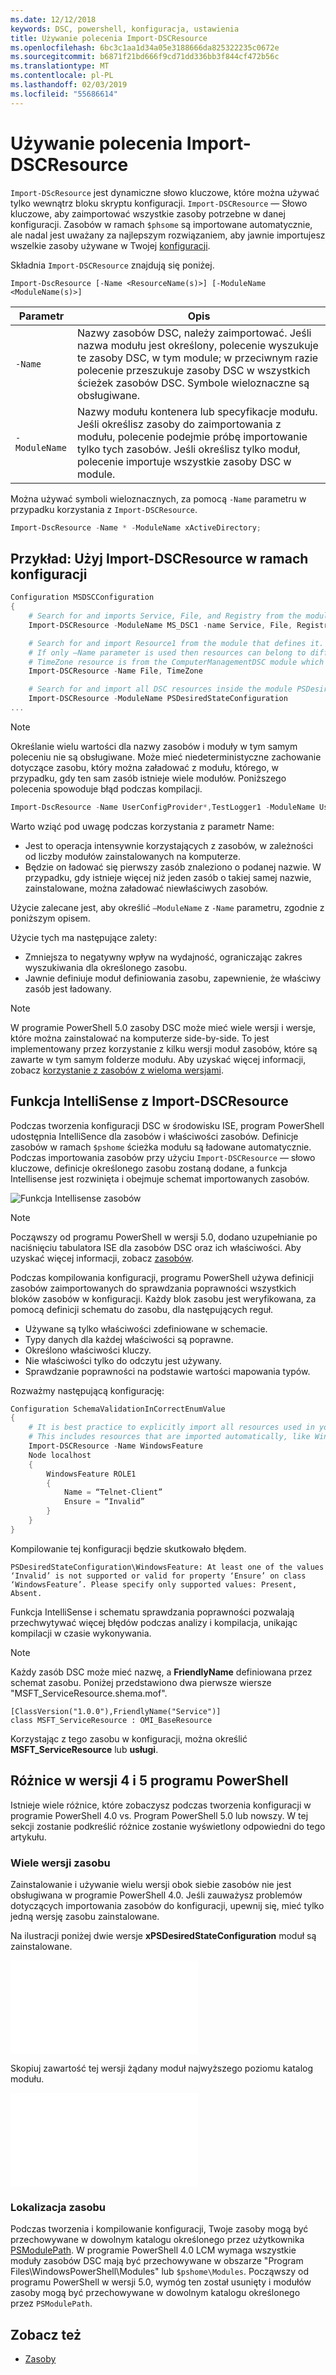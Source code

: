 ```yaml
---
ms.date: 12/12/2018
keywords: DSC, powershell, konfiguracja, ustawienia
title: Używanie polecenia Import-DSCResource
ms.openlocfilehash: 6bc3c1aa1d34a05e3188666da825322235c0672e
ms.sourcegitcommit: b6871f21bd666f9cd71dd336bb3f844cf472b56c
ms.translationtype: MT
ms.contentlocale: pl-PL
ms.lasthandoff: 02/03/2019
ms.locfileid: "55686614"
---
```

# <a name="using-import-dscresource"></a>Używanie polecenia Import-DSCResource

`Import-DScResource` jest dynamiczne słowo kluczowe, które można używać tylko wewnątrz bloku skryptu konfiguracji. `Import-DSCResource` — Słowo kluczowe, aby zaimportować wszystkie zasoby potrzebne w danej konfiguracji. Zasobów w ramach `$phsome` są importowane automatycznie, ale nadal jest uważany za najlepszym rozwiązaniem, aby jawnie importujesz wszelkie zasoby używane w Twojej [konfiguracji](Configurations.md).

Składnia `Import-DSCResource` znajdują się poniżej.

```syntax
Import-DscResource [-Name <ResourceName(s)>] [-ModuleName <ModuleName(s)>]
```

|Parametr  |Opis  |
|---------|---------|
|`-Name`|Nazwy zasobów DSC, należy zaimportować. Jeśli nazwa modułu jest określony, polecenie wyszukuje te zasoby DSC, w tym module; w przeciwnym razie polecenie przeszukuje zasoby DSC w wszystkich ścieżek zasobów DSC. Symbole wieloznaczne są obsługiwane.|
|`-ModuleName`|Nazwy modułu kontenera lub specyfikacje modułu.  Jeśli określisz zasoby do zaimportowania z modułu, polecenie podejmie próbę importowanie tylko tych zasobów. Jeśli określisz tylko moduł, polecenie importuje wszystkie zasoby DSC w module.|

Można używać symboli wieloznacznych, za pomocą `-Name` parametru w przypadku korzystania z `Import-DSCResource`.

```powershell
Import-DscResource -Name * -ModuleName xActiveDirectory;
```

## <a name="example-use-import-dscresource-within-a-configuration"></a>Przykład: Użyj Import-DSCResource w ramach konfiguracji

```powershell
Configuration MSDSCConfiguration
{
    # Search for and imports Service, File, and Registry from the module PSDesiredStateConfiguration.
    Import-DSCResource -ModuleName MS_DSC1 -name Service, File, Registry

    # Search for and import Resource1 from the module that defines it.
    # If only –Name parameter is used then resources can belong to different PowerShell modules as well.
    # TimeZone resource is from the ComputerManagementDSC module which is not installed by default.
    Import-DSCResource -Name File, TimeZone

    # Search for and import all DSC resources inside the module PSDesiredStateConfiguration.
    Import-DSCResource -ModuleName PSDesiredStateConfiguration
...
```

> [!NOTE]
> Określanie wielu wartości dla nazwy zasobów i moduły w tym samym poleceniu nie są obsługiwane. Może mieć niedeterministyczne zachowanie dotyczące zasobu, który można załadować z modułu, którego, w przypadku, gdy ten sam zasób istnieje wiele modułów. Poniższego polecenia spowoduje błąd podczas kompilacji.
>
> ```powershell
> Import-DscResource -Name UserConfigProvider*,TestLogger1 -ModuleName UserConfigProv,PsModuleForTestLogger
> ```

Warto wziąć pod uwagę podczas korzystania z parametr Name:

- Jest to operacja intensywnie korzystających z zasobów, w zależności od liczby modułów zainstalowanych na komputerze.
- Będzie on ładować się pierwszy zasób znaleziono o podanej nazwie. W przypadku, gdy istnieje więcej niż jeden zasób o takiej samej nazwie, zainstalowane, można załadować niewłaściwych zasobów.

Użycie zalecane jest, aby określić `–ModuleName` z `-Name` parametru, zgodnie z poniższym opisem.

Użycie tych ma następujące zalety:

- Zmniejsza to negatywny wpływ na wydajność, ograniczając zakres wyszukiwania dla określonego zasobu.
- Jawnie definiuje moduł definiowania zasobu, zapewnienie, że właściwy zasób jest ładowany.

> [!NOTE]
> W programie PowerShell 5.0 zasoby DSC może mieć wiele wersji i wersje, które można zainstalować na komputerze side-by-side. To jest implementowany przez korzystanie z kilku wersji moduł zasobów, które są zawarte w tym samym folderze modułu.
> Aby uzyskać więcej informacji, zobacz [korzystanie z zasobów z wieloma wersjami](sxsresource.md).

## <a name="intellisense-with-import-dscresource"></a>Funkcja IntelliSense z Import-DSCResource

Podczas tworzenia konfiguracji DSC w środowisku ISE, program PowerShell udostępnia IntelliSence dla zasobów i właściwości zasobów. Definicje zasobów w ramach `$pshome` ścieżka modułu są ładowane automatycznie. Podczas importowania zasobów przy użyciu `Import-DSCResource` — słowo kluczowe, definicje określonego zasobu zostaną dodane, a funkcja Intellisense jest rozwinięta i obejmuje schemat importowanych zasobów.

![Funkcja Intellisense zasobów](/media/resource-intellisense.png)

> [!NOTE]
> Począwszy od programu PowerShell w wersji 5.0, dodano uzupełnianie po naciśnięciu tabulatora ISE dla zasobów DSC oraz ich właściwości. Aby uzyskać więcej informacji, zobacz [zasobów](../resources/resources.md).

Podczas kompilowania konfiguracji, programu PowerShell używa definicji zasobów zaimportowanych do sprawdzania poprawności wszystkich bloków zasobów w konfiguracji.
Każdy blok zasobu jest weryfikowana, za pomocą definicji schematu do zasobu, dla następujących reguł.

- Używane są tylko właściwości zdefiniowane w schemacie.
- Typy danych dla każdej właściwości są poprawne.
- Określono właściwości kluczy.
- Nie właściwości tylko do odczytu jest używany.
- Sprawdzanie poprawności na podstawie wartości mapowania typów.

Rozważmy następującą konfigurację:

```powershell
Configuration SchemaValidationInCorrectEnumValue
{
    # It is best practice to explicitly import all resources used in your Configuration.
    # This includes resources that are imported automatically, like WindowsFeature.
    Import-DSCResource -Name WindowsFeature
    Node localhost
    {
        WindowsFeature ROLE1
        {
            Name = “Telnet-Client”
            Ensure = “Invalid”
        }
    }
}
```

Kompilowanie tej konfiguracji będzie skutkowało błędem.

```output
PSDesiredStateConfiguration\WindowsFeature: At least one of the values ‘Invalid’ is not supported or valid for property ‘Ensure’ on class ‘WindowsFeature’. Please specify only supported values: Present, Absent.
```

Funkcja IntelliSense i schematu sprawdzania poprawności pozwalają przechwytywać więcej błędów podczas analizy i kompilacja, unikając kompilacji w czasie wykonywania.

> [!NOTE]
> Każdy zasób DSC może mieć nazwę, a **FriendlyName** definiowana przez schemat zasobu. Poniżej przedstawiono dwa pierwsze wiersze "MSFT_ServiceResource.shema.mof".
> ```syntax
> [ClassVersion("1.0.0"),FriendlyName("Service")]
> class MSFT_ServiceResource : OMI_BaseResource
> ```
> Korzystając z tego zasobu w konfiguracji, można określić **MSFT_ServiceResource** lub **usługi**.

## <a name="powershell-v4-and-v5-differences"></a>Różnice w wersji 4 i 5 programu PowerShell

Istnieje wiele różnice, które zobaczysz podczas tworzenia konfiguracji w programie PowerShell 4.0 vs. Program PowerShell 5.0 lub nowszy. W tej sekcji zostanie podkreślić różnice zostanie wyświetlony odpowiedni do tego artykułu.

### <a name="multiple-resource-versions"></a>Wiele wersji zasobu

Zainstalowanie i używanie wielu wersji obok siebie zasobów nie jest obsługiwana w programie PowerShell 4.0. Jeśli zauważysz problemów dotyczących importowania zasobów do konfiguracji, upewnij się, mieć tylko jedną wersję zasobu zainstalowane.

Na ilustracji poniżej dwie wersje **xPSDesiredStateConfiguration** moduł są zainstalowane.

![Wiele wersji zasobu, stała](/media/multiple-resource-versions-broken.md)

Skopiuj zawartość tej wersji żądany moduł najwyższego poziomu katalog modułu.

![Wiele wersji zasobu, stała](/media/multiple-resource-versions-fixed.md)

### <a name="resource-location"></a>Lokalizacja zasobu

Podczas tworzenia i kompilowanie konfiguracji, Twoje zasoby mogą być przechowywane w dowolnym katalogu określonego przez użytkownika [PSModulePath](/powershell/developer/module/modifying-the-psmodulepath-installation-path). W programie PowerShell 4.0 LCM wymaga wszystkie moduły zasobów DSC mają być przechowywane w obszarze "Program Files\WindowsPowerShell\Modules" lub `$pshome\Modules`. Począwszy od programu PowerShell w wersji 5.0, wymóg ten został usunięty i modułów zasoby mogą być przechowywane w dowolnym katalogu określonego przez `PSModulePath`.

## <a name="see-also"></a>Zobacz też

- [Zasoby](../resources/resources.md)
